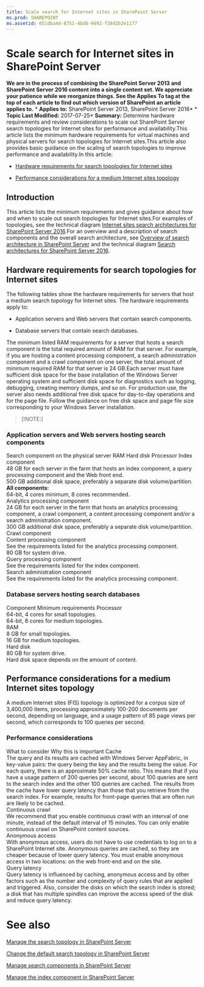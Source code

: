 ```yaml
---
title: Scale search for Internet sites in SharePoint Server
ms.prod: SHAREPOINT
ms.assetid: 651dba4d-8751-4bd8-9492-f2842b2e1177
---
```



# Scale search for Internet sites in SharePoint Server
 **We are in the process of combining the SharePoint Server 2013 and SharePoint Server 2016 content into a single content set. We appreciate your patience while we reorganize things. See the Applies To tag at the top of each article to find out which version of SharePoint an article applies to.** * **Applies to:** SharePoint Server 2013, SharePoint Server 2016*  * **Topic Last Modified:** 2017-07-25* **Summary:** Determine hardware requirements and review considerations to scale out SharePoint Server search topologies for Internet sites for performance and availability.This article lists the minimum hardware requirements for virtual machines and physical servers for search topologies for Internet sites.This article also provides basic guidance on the scaling of search topologies to improve performance and availability.In this article:
-  [Hardware requirements for search topologies for Internet sites](#HW_FIS)
    
  
-  [Performance considerations for a medium Internet sites topology](#Scale_FIS)
    
  

## Introduction

This article lists the minimum requirements and gives guidance about how and when to scale out search topologies for Internet sites.For examples of topologies, see the technical diagram  [Internet sites search architectures for SharePoint Server 2016](https://docs.com/officeitpro/2341/internet-sites-search-architectures-for-sharepoint).For an overview and a description of search components and the overall search architecture, see  [Overview of search architecture in SharePoint Server](html/overview-of-search-architecture-in-sharepoint-server.md) and the technical diagram [Search architectures for SharePoint Server 2016](http://download.microsoft.com/download/2/0/8/2081E053-4E56-4B87-87A4-9380D042B95D/SP_2016_Search_Architecture_Model.pdf).
## Hardware requirements for search topologies for Internet sites
<a name="HW_FIS"> </a>

The following tables show the hardware requirements for servers that host a medium search topology for Internet sites. The hardware requirements apply to:
- Application servers and Web servers that contain search components.
    
  
- Database servers that contain search databases.
    
  
The minimum listed RAM requirements for a server that hosts a search component is the total required amount of RAM for that server. For example, if you are hosting a content processing component, a search administration component and a crawl component on one server, the total amount of minimum required RAM for that server is 24 GB.Each server must have sufficient disk space for the base installation of the Windows Server operating system and sufficient disk space for diagnostics such as logging, debugging, creating memory dumps, and so on. For production use, the server also needs additional free disk space for day-to-day operations and for the page file. Follow the guidance on free disk space and page file size corresponding to your Windows Server installation.
> [!NOTE:]

  
    
    


### Application servers and Web servers hosting search components

Search component on the physical server RAM Hard disk Processor Index component  <br/> 48 GB for each server in the farm that hosts an index component, a query processing component and the Web front end.  <br/> 500 GB additional disk space, preferably a separate disk volume/partition.  <br/> **All components:** <br/> 64-bit, 4 cores minimum, 8 cores recommended.  <br/> Analytics processing component  <br/> 24 GB for each server in the farm that hosts an analytics processing component, a crawl component, a content processing component and/or a search administration component.  <br/> 300 GB additional disk space, preferably a separate disk volume/partition.  <br/> Crawl component  <br/> Content processing component  <br/> See the requirements listed for the analytics processing component.  <br/> 80 GB for system drive.  <br/> Query processing component  <br/> See the requirements listed for the index component.  <br/> Search administration component  <br/> See the requirements listed for the analytics processing component.  <br/> 
### Database servers hosting search databases

Component Minimum requirements Processor  <br/> 64-bit, 4 cores for small topologies.  <br/> 64-bit, 8 cores for medium topologies.  <br/> RAM  <br/> 8 GB for small topologies.  <br/> 16 GB for medium topologies.  <br/> Hard disk  <br/> 80 GB for system drive.  <br/> Hard disk space depends on the amount of content.  <br/> 
## Performance considerations for a medium Internet sites topology
<a name="Scale_FIS"> </a>

A medium Internet sites (FIS) topology is optimized for a corpus size of 3,400,000 items, processing approximately 100-200 documents per second, depending on language, and a usage pattern of 85 page views per second, which corresponds to 100 queries per second.
### Performance considerations

What to consider Why this is important Cache  <br/> The query and its results are cached with Windows Server AppFabric, in key-value pairs: the query being the key and the results being the value. For each query, there is an approximate 50% cache ratio. This means that if you have a usage pattern of 200 queries per second, about 100 queries are sent to the search index and the other 100 queries are cached. The results from the cache have lower query latency than those that you retrieve from the search index. For example, results for front-page queries that are often run are likely to be cached.  <br/> Continuous crawl  <br/> We recommend that you enable continuous crawl with an interval of one minute, instead of the default interval of 15 minutes. You can only enable continuous crawl on SharePoint content sources.  <br/> Anonymous access  <br/> With anonymous access, users do not have to use credentials to log on to a SharePoint Internet site. Anonymous queries are cached, so they are cheaper because of lower query latency. You must enable anonymous access in two locations: on the web front-end and on the site.  <br/> Query latency  <br/> Query latency is influenced by caching, anonymous access and by other factors such as the number and complexity of query rules that are applied and triggered. Also, consider the disks on which the search index is stored; a disk that has multiple spindles can improve the access speed of the disk and reduce query latency.  <br/> 
# See also

#### 

 [Manage the search topology in SharePoint Server](html/manage-the-search-topology-in-sharepoint-server.md)
  
    
    
 [Change the default search topology in SharePoint Server](html/change-the-default-search-topology-in-sharepoint-server.md)
  
    
    
 [Manage search components in SharePoint Server](html/manage-search-components-in-sharepoint-server.md)
  
    
    
 [Manage the index component in SharePoint Server](html/manage-the-index-component-in-sharepoint-server.md)
  
    
    

  
    
    

